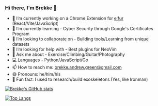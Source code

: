 ### Hi there, I'm Brekke 👋

- 🔭 I’m currently working on a Chrome Extension for [elfur](https://www.elfur.ai/) (React/Vite/JavaScript)
- 🌱 I’m currently learning - Cyber Security through Google's Certificates Program
- 🤝 I’m looking to collaborate on - Building tools/Learning from unique datasets
- 🤔 I’m looking for help with - Best plugins for NeoVim 
- 💬 Ask me about - Exercise/Climbing/Guitar/Photography
- 💻 Languages - Python/JavaScript/Go
- 📫 How to reach me: brekke.andrew.green@gmail.com
- 😄 Pronouns: he/him/his
- 🦾 Fun fact: I used to research/build exoskeletons (Yes, like Ironman)

[![Brekke's GitHub stats](https://github-readme-stats.vercel.app/api?username=Brekke-Green&theme=gotham&show_icons=true&rank_icon=github&count_private=true&hide=stars,issues,contribs)](https://github.com/Brekke-Green/github-readme-stats)

[![Top Langs](https://github-readme-stats.vercel.app/api/top-langs/?username=Brekke-Green&show_icons=true&theme=gotham&hide=tcl,html,css,ruby,powershell,scss,cmake,c,c%2B%2B,csharp,coffeescript,dart,makefile,swift&hide_progress=true)](https://github.com/Brekke-Green/github-readme-stats)

